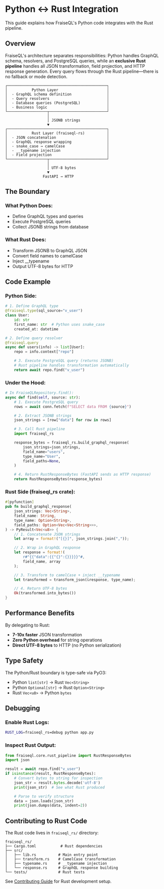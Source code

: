 # Python ↔ Rust Integration

This guide explains how FraiseQL's Python code integrates with the Rust pipeline.

## Overview

FraiseQL's architecture separates responsibilities: Python handles GraphQL schema, resolvers, and PostgreSQL queries, while an **exclusive Rust pipeline** handles all JSON transformation, field projection, and HTTP response generation. Every query flows through the Rust pipeline—there is no fallback or mode detection.

```
┌─────────────────────────────────────────────┐
│           Python Layer                      │
│  - GraphQL schema definition                │
│  - Query resolvers                          │
│  - Database queries (PostgreSQL)            │
│  - Business logic                           │
└──────────────────┬──────────────────────────┘
                   │
                   │ JSONB strings
                   ▼
┌─────────────────────────────────────────────┐
│           Rust Layer (fraiseql-rs)          │
│  - JSON concatenation                       │
│  - GraphQL response wrapping                │
│  - snake_case → camelCase                   │
│  - __typename injection                     │
│  - Field projection                         │
└──────────────────┬──────────────────────────┘
                   │
                   │ UTF-8 bytes
                   ▼
                 FastAPI → HTTP

```

## The Boundary

### What Python Does:
- Define GraphQL types and queries
- Execute PostgreSQL queries
- Collect JSONB strings from database

### What Rust Does:
- Transform JSONB to GraphQL JSON
- Convert field names to camelCase
- Inject __typename
- Output UTF-8 bytes for HTTP

## Code Example

### Python Side:
```python
# 1. Define GraphQL type
@fraiseql.type(sql_source="v_user")
class User:
    id: str
    first_name: str  # Python uses snake_case
    created_at: datetime

# 2. Define query resolver
@fraiseql.query
async def users(info) -> list[User]:
    repo = info.context["repo"]

    # 3. Execute PostgreSQL query (returns JSONB)
    # Rust pipeline handles transformation automatically
    return await repo.find("v_user")
```

### Under the Hood:
```python
# In FraiseQLRepository.find():
async def find(self, source: str):
    # 1. Execute PostgreSQL query
    rows = await conn.fetch(f"SELECT data FROM {source}")

    # 2. Extract JSONB strings
    json_strings = [row["data"] for row in rows]

    # 3. Call Rust pipeline
    import fraiseql_rs

    response_bytes = fraiseql_rs.build_graphql_response(
        json_strings=json_strings,
        field_name="users",
        type_name="User",
        field_paths=None,
    )

    # 4. Return RustResponseBytes (FastAPI sends as HTTP response)
    return RustResponseBytes(response_bytes)
```

### Rust Side (fraiseql_rs crate):
```rust
#[pyfunction]
pub fn build_graphql_response(
    json_strings: Vec<String>,
    field_name: String,
    type_name: Option<String>,
    field_paths: Option<Vec<Vec<String>>>,
) -> PyResult<Vec<u8>> {
    // 1. Concatenate JSON strings
    let array = format!("[{}]", json_strings.join(","));

    // 2. Wrap in GraphQL response
    let response = format!(
        r#"{{"data":{{"{}":{}}}}}"#,
        field_name, array
    );

    // 3. Transform to camelCase + inject __typename
    let transformed = transform_json(&response, type_name);

    // 4. Return UTF-8 bytes
    Ok(transformed.into_bytes())
}
```

## Performance Benefits

By delegating to Rust:
- **7-10x faster** JSON transformation
- **Zero Python overhead** for string operations
- **Direct UTF-8 bytes** to HTTP (no Python serialization)

## Type Safety

The Python/Rust boundary is type-safe via PyO3:
- Python `list[str]` → Rust `Vec<String>`
- Python `Optional[str]` → Rust `Option<String>`
- Rust `Vec<u8>` → Python `bytes`

## Debugging

### Enable Rust Logs:
```bash
RUST_LOG=fraiseql_rs=debug python app.py
```

### Inspect Rust Output:
```python
from fraiseql.core.rust_pipeline import RustResponseBytes
import json

result = await repo.find("v_user")
if isinstance(result, RustResponseBytes):
    # Convert bytes to string for inspection
    json_str = result.bytes.decode('utf-8')
    print(json_str)  # See what Rust produced

    # Parse to verify structure
    data = json.loads(json_str)
    print(json.dumps(data, indent=2))
```

## Contributing to Rust Code

The Rust code lives in `fraiseql_rs/` directory:

```
fraiseql_rs/
├── Cargo.toml           # Rust dependencies
├── src/
│   ├── lib.rs          # Main entry point
│   ├── transform.rs    # CamelCase transformation
│   ├── typename.rs     # __typename injection
│   └── response.rs     # GraphQL response building
└── tests/              # Rust tests
```

See [Contributing Guide](../../CONTRIBUTING.md) for Rust development setup.
